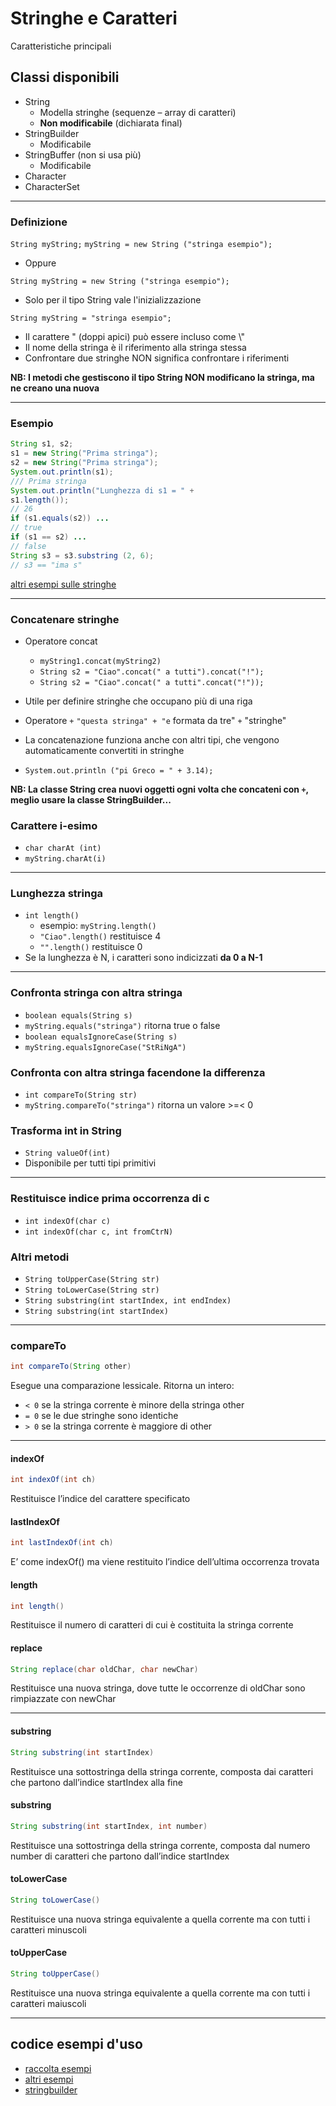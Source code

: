 # Stringhe e Caratteri

Caratteristiche principali

## Classi disponibili

* String
  * Modella stringhe (sequenze – array di caratteri)
  * **Non modificabile** (dichiarata final)
* StringBuilder
  * Modificabile
* StringBuffer (non si usa più)
  * Modificabile
* Character
* CharacterSet

---

### Definizione

`String myString;`
`myString = new String ("stringa esempio");`

* Oppure

`String myString = new String ("stringa esempio");`

* Solo per il tipo String vale l'inizializzazione

`String myString = "stringa esempio";`

* Il carattere " (doppi apici) può essere incluso come \\"
* Il nome della stringa è il riferimento alla stringa stessa
* Confrontare due stringhe NON significa confrontare i riferimenti

**NB: I metodi che gestiscono il tipo String NON modificano la stringa, ma ne creano una nuova**

---

### Esempio

```java
String s1, s2;
s1 = new String("Prima stringa");
s2 = new String("Prima stringa");
System.out.println(s1);
/// Prima stringa
System.out.println("Lunghezza di s1 = " +
s1.length());
// 26
if (s1.equals(s2)) ...
// true
if (s1 == s2) ...
// false
String s3 = s3.substring (2, 6);
// s3 == "ima s"
```

[altri esempi sulle stringhe](https://github.com/maboglia/CorsoJava/tree/master/esempi/04_Stringhe.md)

---

### Concatenare stringhe

* Operatore concat
  * `myString1.concat(myString2)`
  * `String s2 = "Ciao".concat(" a tutti").concat("!");`
  * `String s2 = "Ciao".concat(" a tutti".concat("!"));`

* Utile per definire stringhe che occupano più di una riga

* Operatore `+`
`"questa stringa" + "e` formata da tre" `+` "stringhe"
* La concatenazione funziona anche con altri tipi, che vengono automaticamente convertiti in stringhe
* `System.out.println ("pi Greco = " + 3.14);`

**NB: La classe String crea nuovi oggetti ogni volta che concateni con `+`, meglio usare la classe StringBuilder...**

### Carattere i-esimo

* `char charAt (int)`
* `myString.charAt(i)`

---

### Lunghezza stringa

* `int length()`
  * esempio: `myString.length()`
  * `"Ciao".length()` restituisce 4
  * `"".length()` restituisce 0
* Se la lunghezza è N, i caratteri sono indicizzati **da 0 a N-1**

---

### Confronta stringa con altra stringa

* `boolean equals(String s)`
* `myString.equals("stringa")` ritorna true o false
* `boolean equalsIgnoreCase(String s)`
* `myString.equalsIgnoreCase("StRiNgA")`

### Confronta con altra stringa facendone la differenza

* `int compareTo(String str)`
* `myString.compareTo("stringa")` ritorna un valore >=< 0

### Trasforma int in String

* `String valueOf(int)`
* Disponibile per tutti tipi primitivi

---

### Restituisce indice prima occorrenza di c

* `int indexOf(char c)`
* `int indexOf(char c, int fromCtrN)`

### Altri metodi

* `String toUpperCase(String str)`
* `String toLowerCase(String str)`
* `String substring(int startIndex, int endIndex)`
* `String substring(int startIndex)`

---

### compareTo

```java
int compareTo(String other)
```

Esegue una comparazione lessicale. Ritorna un intero:

* `< 0` se la stringa corrente è minore della stringa other
* `= 0` se le due stringhe sono identiche
* `> 0` se la stringa corrente è maggiore di other

---



#### indexOf

```java
int indexOf(int ch)
```

Restituisce l’indice del carattere specificato

#### lastIndexOf

```java
int lastIndexOf(int ch)
```

E’ come indexOf() ma viene restituito l’indice dell’ultima occorrenza trovata

#### length

```java
int length()
```

Restituisce il numero di caratteri di cui è costituita la stringa corrente

#### replace

```java
String replace(char oldChar, char newChar)
```

Restituisce una nuova stringa, dove tutte le occorrenze di oldChar sono rimpiazzate con newChar

---

#### substring

```java
String substring(int startIndex)
```

Restituisce una sottostringa della stringa corrente, composta dai caratteri che partono dall’indice startIndex alla fine


#### substring 

```java
String substring(int startIndex, int number)
```

Restituisce una sottostringa della stringa corrente, composta dal numero number di caratteri che partono dall’indice startIndex

#### toLowerCase

```java
String toLowerCase()
```

Restituisce una nuova stringa equivalente a quella corrente ma con tutti i caratteri minuscoli

#### toUpperCase

```java
String toUpperCase()
```

Restituisce una nuova stringa equivalente a quella corrente ma con tutti i caratteri maiuscoli


---

## codice esempi d'uso

* [raccolta esempi](https://github.com/maboglia/CorsoJava/blob/master/esempi/04_Stringhe.md)
* [altri esempi](https://github.com/maboglia/CorsoJava/tree/master/esempi/04_API_Java/P01_java.lang/String)
* [stringbuilder](https://github.com/maboglia/CorsoJava/tree/master/esempi/04_API_Java/P01_java.lang/StringBuilder)

